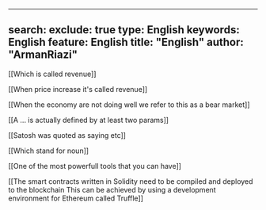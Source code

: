  ---
search:
  exclude: true
type:  English
keywords:  English
feature:  English
title: "English"
author: "ArmanRiazi"
---

 [[Which is called revenue]]

 [[When price increase it's called revenue]]
 
 [[When the economy are not doing well we refer to this as a bear market]]

 [[A ... is actually defined by at least two params]]

 [[Satosh was quoted as saying etc]]

 [[Which stand for noun]]

 [[One of the most powerfull tools that you can have]]

 [[The smart contracts written in Solidity need to be compiled and deployed to the blockchain This can be achieved by using a development environment for Ethereum called Truffle]]